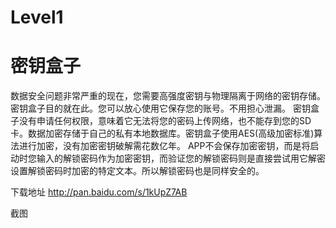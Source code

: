 # Level1
密钥盒子
====
数据安全问题非常严重的现在，您需要高强度密钥与物理隔离于网络的密钥存储。密钥盒子目的就在此。您可以放心使用它保存您的账号。不用担心泄漏。
密钥盒子没有申请任何权限，意味着它无法将您的密码上传网络，也不能存到您的SD卡。数据加密存储于自己的私有本地数据库。密钥盒子使用AES(高级加密标准)算法进行加密，没有加密密钥破解需花数亿年。
APP不会保存加密密钥，而是将启动时您输入的解锁密码作为加密密钥，而验证您的解锁密码则是直接尝试用它解密设置解锁密码时加密的特定文本。所以解锁密码也是同样安全的。


下载地址
http://pan.baidu.com/s/1kUpZ7AB

截图
